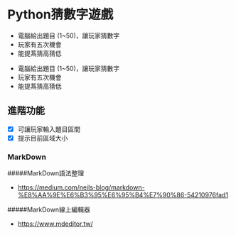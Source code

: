 # Python猜數字遊戲
- 電腦給出題目 (1~50)，讓玩家猜數字
- 玩家有五次機會
- 能提蒍猜高猜低

* 電腦給出題目 (1~50)，讓玩家猜數字
* 玩家有五次機會
* 能提蒍猜高猜低
## 進階功能
- [x] 可讓玩家輸入題目區間
- [x] 提示目前區域大小

### MarkDown
#####MarkDown語法整理
* https://medium.com/neils-blog/markdown-%E8%AA%9E%E6%B3%95%E6%95%B4%E7%90%86-54210976fad1

#####MarkDown線上編輯器
* https://www.mdeditor.tw/